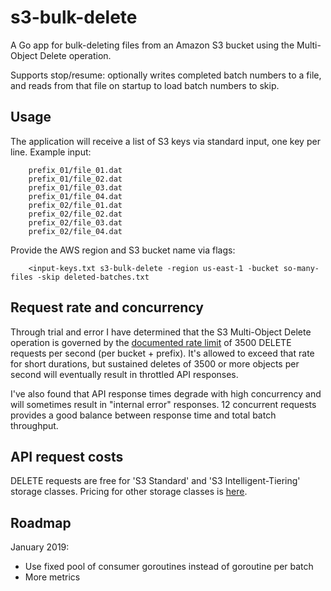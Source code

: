 s3-bulk-delete
==============

A Go app for bulk-deleting files from an Amazon S3 bucket using the Multi-Object Delete operation.

Supports stop/resume: optionally writes completed batch numbers to a file, and reads from that file on startup to load batch numbers to skip.


Usage
-----

The application will receive a list of S3 keys via standard input, one key per line. Example input:

		prefix_01/file_01.dat
		prefix_01/file_02.dat
		prefix_01/file_03.dat
		prefix_01/file_04.dat
		prefix_02/file_01.dat
		prefix_02/file_02.dat
		prefix_02/file_03.dat
		prefix_02/file_04.dat

Provide the AWS region and S3 bucket name via flags:

		<input-keys.txt s3-bulk-delete -region us-east-1 -bucket so-many-files -skip deleted-batches.txt


Request rate and concurrency
----------------------------

Through trial and error I have determined that the S3 Multi-Object Delete operation is governed by the [documented rate limit](https://docs.aws.amazon.com/AmazonS3/latest/dev/request-rate-perf-considerations.html) of 3500 DELETE requests per second (per bucket + prefix). It's allowed to exceed that rate for short durations, but sustained deletes of 3500 or more objects per second will eventually result in throttled API responses.

I've also found that API response times degrade with high concurrency and will sometimes result in "internal error" responses. 12 concurrent requests provides a good balance between response time and total batch throughput.


API request costs
-----------------

DELETE requests are free for 'S3 Standard' and 'S3 Intelligent-Tiering' storage classes. Pricing for other storage classes is [here](https://aws.amazon.com/s3/pricing/#Request_pricing).


Roadmap
-------

January 2019:

- Use fixed pool of consumer goroutines instead of goroutine per batch
- More metrics
